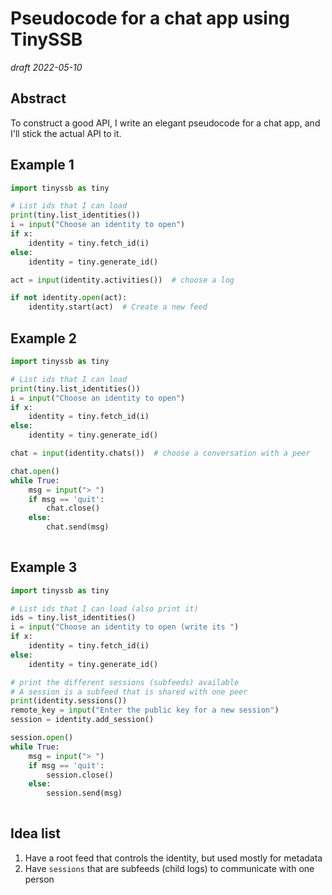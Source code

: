 # Pseudocode for a chat app using TinySSB

_draft 2022-05-10_

## Abstract

To construct a good API, I write an elegant pseudocode for a chat app, and I'll
stick the actual API to it.

## Example 1

```python
import tinyssb as tiny

# List ids that I can load
print(tiny.list_identities())  
i = input("Choose an identity to open")
if x:
    identity = tiny.fetch_id(i)
else:
    identity = tiny.generate_id()

act = input(identity.activities())  # choose a log

if not identity.open(act):
    identity.start(act)  # Create a new feed
```

## Example 2

```python
import tinyssb as tiny

# List ids that I can load
print(tiny.list_identities())  
i = input("Choose an identity to open")
if x:
    identity = tiny.fetch_id(i)
else:
    identity = tiny.generate_id()

chat = input(identity.chats())  # choose a conversation with a peer

chat.open()
while True:
    msg = input("> ")
    if msg == 'quit':
        chat.close()
    else:
        chat.send(msg)
    
```

## Example 3

```python
import tinyssb as tiny

# List ids that I can load (also print it) 
ids = tiny.list_identities()  
i = input("Choose an identity to open (write its ")
if x:
    identity = tiny.fetch_id(i)
else:
    identity = tiny.generate_id()

# print the different sessions (subfeeds) available
# A session is a subfeed that is shared with one peer
print(identity.sessions())
remote_key = input("Enter the public key for a new session")
session = identity.add_session()

session.open()
while True:
    msg = input("> ")
    if msg == 'quit':
        session.close()
    else:
        session.send(msg)
    
```

## Idea list

1. Have a root feed that controls the identity, but used mostly for metadata
2. Have `sessions` that are subfeeds (child logs) to communicate with one person




